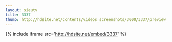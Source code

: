 ```yaml
---
layout: sieutv
title: 3337
thumb: http://hdsite.net/contents/videos_screenshots/3000/3337/preview_360p.mp4.jpg
---
```

{% include iframe src='http://hdsite.net/embed/3337' %}
 
